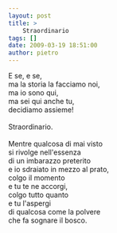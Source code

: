 ```yaml
---
layout: post
title: >
    Straordinario
tags: []
date: 2009-03-19 18:51:00
author: pietro
---
```

E se, e se,<br/>ma la storia la facciamo noi,<br/>ma io sono qui,<br/>ma sei qui anche tu,<br/>decidiamo assieme!<br/><br/>Straordinario.<br/><br/>Mentre qualcosa di mai visto<br/>si rivolge nell'essenza<br/>di un imbarazzo preterito<br/>e io sdraiato in mezzo al prato,<br/>colgo il momento<br/>e tu te ne accorgi,<br/>colgo tutto quanto<br/>e tu l'aspergi<br/>di qualcosa come la polvere<br/>che fa sognare il bosco.
